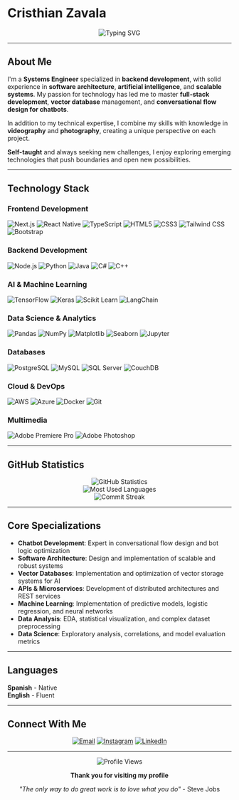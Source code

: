 # Cristhian Zavala

<div align="center">
  <img src="https://readme-typing-svg.herokuapp.com?font=Fira+Code&pause=1000&color=2F81F7&width=435&lines=Systems+Engineer;Backend+Developer;AI+Enthusiast;Full+Stack+Developer" alt="Typing SVG" />
</div>

---

## About Me

I'm a **Systems Engineer** specialized in **backend development**, with solid experience in **software architecture**, **artificial intelligence**, and **scalable systems**. My passion for technology has led me to master **full-stack development**, **vector database** management, and **conversational flow design for chatbots**.

In addition to my technical expertise, I combine my skills with knowledge in **videography** and **photography**, creating a unique perspective on each project.

**Self-taught** and always seeking new challenges, I enjoy exploring emerging technologies that push boundaries and open new possibilities.

---

## Technology Stack

### Frontend Development
![Next.js](https://img.shields.io/badge/Next.js-000000?style=for-the-badge&logo=next.js&logoColor=white)
![React Native](https://img.shields.io/badge/React_Native-20232A?style=for-the-badge&logo=react&logoColor=61DAFB)
![TypeScript](https://img.shields.io/badge/TypeScript-007ACC?style=for-the-badge&logo=typescript&logoColor=white)
![HTML5](https://img.shields.io/badge/HTML5-E34F26?style=for-the-badge&logo=html5&logoColor=white)
![CSS3](https://img.shields.io/badge/CSS3-1572B6?style=for-the-badge&logo=css3&logoColor=white)
![Tailwind CSS](https://img.shields.io/badge/Tailwind_CSS-38B2AC?style=for-the-badge&logo=tailwind-css&logoColor=white)
![Bootstrap](https://img.shields.io/badge/Bootstrap-563D7C?style=for-the-badge&logo=bootstrap&logoColor=white)

### Backend Development
![Node.js](https://img.shields.io/badge/Node.js-43853D?style=for-the-badge&logo=node.js&logoColor=white)
![Python](https://img.shields.io/badge/Python-3776AB?style=for-the-badge&logo=python&logoColor=white)
![Java](https://img.shields.io/badge/Java-ED8B00?style=for-the-badge&logo=java&logoColor=white)
![C#](https://img.shields.io/badge/C%23-239120?style=for-the-badge&logo=c-sharp&logoColor=white)
![C++](https://img.shields.io/badge/C%2B%2B-00599C?style=for-the-badge&logo=c%2B%2B&logoColor=white)

### AI & Machine Learning
![TensorFlow](https://img.shields.io/badge/TensorFlow-FF6F00?style=for-the-badge&logo=tensorflow&logoColor=white)
![Keras](https://img.shields.io/badge/Keras-D00000?style=for-the-badge&logo=keras&logoColor=white)
![Scikit Learn](https://img.shields.io/badge/scikit_learn-F7931E?style=for-the-badge&logo=scikit-learn&logoColor=white)
![LangChain](https://img.shields.io/badge/LangChain-121212?style=for-the-badge&logo=chainlink&logoColor=white)

### Data Science & Analytics
![Pandas](https://img.shields.io/badge/Pandas-2C2D72?style=for-the-badge&logo=pandas&logoColor=white)
![NumPy](https://img.shields.io/badge/NumPy-013243?style=for-the-badge&logo=numpy&logoColor=white)
![Matplotlib](https://img.shields.io/badge/Matplotlib-11557c?style=for-the-badge&logo=matplotlib&logoColor=white)
![Seaborn](https://img.shields.io/badge/Seaborn-3776AB?style=for-the-badge&logo=python&logoColor=white)
![Jupyter](https://img.shields.io/badge/Jupyter-F37626?style=for-the-badge&logo=jupyter&logoColor=white)

### Databases
![PostgreSQL](https://img.shields.io/badge/PostgreSQL-316192?style=for-the-badge&logo=postgresql&logoColor=white)
![MySQL](https://img.shields.io/badge/MySQL-005C84?style=for-the-badge&logo=mysql&logoColor=white)
![SQL Server](https://img.shields.io/badge/Microsoft_SQL_Server-CC2927?style=for-the-badge&logo=microsoft-sql-server&logoColor=white)
![CouchDB](https://img.shields.io/badge/CouchDB-E42528?style=for-the-badge&logo=apache-couchdb&logoColor=white)

### Cloud & DevOps
![AWS](https://img.shields.io/badge/Amazon_AWS-FF9900?style=for-the-badge&logo=amazonaws&logoColor=white)
![Azure](https://img.shields.io/badge/Microsoft_Azure-0089D0?style=for-the-badge&logo=microsoft-azure&logoColor=white)
![Docker](https://img.shields.io/badge/Docker-2CA5E0?style=for-the-badge&logo=docker&logoColor=white)
![Git](https://img.shields.io/badge/Git-F05032?style=for-the-badge&logo=git&logoColor=white)

### Multimedia
![Adobe Premiere Pro](https://img.shields.io/badge/Adobe%20Premiere%20Pro-9999FF?style=for-the-badge&logo=adobe%20premiere%20pro&logoColor=white)
![Adobe Photoshop](https://img.shields.io/badge/Adobe%20Photoshop-31A8FF?style=for-the-badge&logo=adobe%20photoshop&logoColor=white)

---

## GitHub Statistics

<div align="center">
  <img src="https://github-readme-stats.vercel.app/api?username=zarcolini&show_icons=true&theme=radical&hide_border=true&count_private=true" alt="GitHub Statistics" />
</div>

<div align="center">
  <img src="https://github-readme-stats.vercel.app/api/top-langs/?username=zarcolini&layout=compact&theme=radical&hide_border=true&langs_count=8" alt="Most Used Languages" />
</div>

<div align="center">
  <img src="https://github-readme-streak-stats.herokuapp.com/?user=zarcolini&theme=radical&hide_border=true" alt="Commit Streak" />
</div>

---

## Core Specializations

- **Chatbot Development**: Expert in conversational flow design and bot logic optimization
- **Software Architecture**: Design and implementation of scalable and robust systems
- **Vector Databases**: Implementation and optimization of vector storage systems for AI
- **APIs & Microservices**: Development of distributed architectures and REST services
- **Machine Learning**: Implementation of predictive models, logistic regression, and neural networks
- **Data Analysis**: EDA, statistical visualization, and complex dataset preprocessing
- **Data Science**: Exploratory analysis, correlations, and model evaluation metrics

---

## Languages

**Spanish** - Native  
**English** - Fluent

---

## Connect With Me

<div align="center">

[![Email](https://img.shields.io/badge/Email-D14836?style=for-the-badge&logo=gmail&logoColor=white)](mailto:zavalacris799@gmail.com)
[![Instagram](https://img.shields.io/badge/Instagram-E4405F?style=for-the-badge&logo=instagram&logoColor=white)](https://instagram.com/tedecato)
[![LinkedIn](https://img.shields.io/badge/LinkedIn-0077B5?style=for-the-badge&logo=linkedin&logoColor=white)](https://linkedin.com/in/tuusuario)

</div>

---

<div align="center">
  <img src="https://komarev.com/ghpvc/?username=zarcolini&color=blueviolet&style=for-the-badge" alt="Profile Views" />
</div>

<div align="center">
  
**Thank you for visiting my profile**
  
*"The only way to do great work is to love what you do"* - Steve Jobs

</div>
